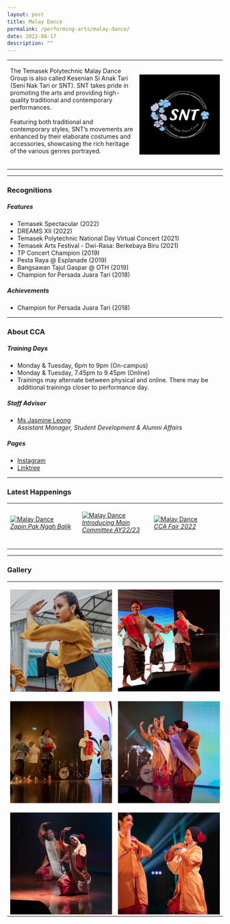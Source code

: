 ```yaml
---
layout: post
title: Malay Dance
permalink: /performing-arts/malay-dance/
date: 2022-06-17
description: ""
---
```

<table>
	<tbody>
		<tr>
			<td>
				<p>
                    The Temasek Polytechnic Malay Dance Group is also called Kesenian Si Anak Tari (Seni Nak Tari or SNT). SNT takes pride in promoting the arts and providing high-quality traditional and contemporary performances. 
                    <br>
					<br>
                    Featuring both traditional and contemporary styles, SNT’s movements are enhanced by their elaborate costumes and accessories, showcasing the rich heritage of the various genres portrayed.
                    <br>
                    <br>
				</p>
			</td>
			<td style="width:40%">
				<img alt="MDG" style="display:block;margin-left:auto;margin-right:auto;" src="/images/Arts/MDG/MDG_logo.png">
			</td>
		</tr>
	</tbody>
</table>
	
<hr>
	
### Recognitions

##### Features
	
<ul>
    <li>Temasek Spectacular (2022)</li>
    <li>DREAMS XII (2022)</li>
    <li>Temasek Polytechnic National Day Virtual Concert (2021)</li>  
    <li>Temasek Arts Festival - Dwi-Rasa: Berkebaya Biru (2021)</li>
    <li>TP Concert Champion (2019)</li>
    <li>Pesta Raya @ Esplanade (2019)</li>
    <li>Bangsawan Tajul Gaspar @ OTH (2019)</li>
    <li>Champion for Persada Juara Tari (2018)</li>
</ul>

##### Achievements
	
<ul>
    <li>Champion for Persada Juara Tari (2018)</li>
</ul>

<hr>

### About CCA

##### Training Days
            
<ul>    
    <li>Monday & Tuesday, 6pm to 9pm (On-campus)</li>
    <li>Monday & Tuesday, 7.45pm to 9.45pm (Online)</li>
    <li>Trainings may alternate between physical and online. There may be additional trainings closer to performance day.</li>
</ul>


##### Staff Advisor

<ul>
	<li>
		<a href="mailto:jasmine_leong@tp.edu.sg">Ms Jasmine Leong</a>
		<br>
		<i>Assistant Manager, Student Development & Alumni Affairs</i>
	</li>
</ul>

##### Pages

<ul>
	<li><a href="https://www.instagram.com/keseniansianaktari/">Instagram</a></li>
    <li><a href="https://linktr.ee/TPMalayDanceGroup">Linktree</a></li>
</ul>

<hr>

### Latest Happenings

<table>
    <tr>
        <td style="width:33%"><br>
            <a href="https://www.instagram.com/p/CdUraqdgNbh/">
                <image src="/images/Arts/MDG/MDG_Zapin Pak Ngah Balik.png" style="display:block;margin-left:auto;margin-right:auto;" alt="Malay Dance">
                <h6 style="margin-top:0%">Zapin Pak Ngah Balik</h6>
                </image>
            </a>
        </td>
        <td style="width:33%"><br>
            <a href="https://www.instagram.com/p/CdDnCkLB8nk/">
                <image src="/images/Arts/MDG/MDG_Introducing Main Committee AY22-23.png" style="display:block;margin-left:auto;margin-right:auto;" alt="Malay Dance">
                <h6 style="margin-top:0%">Introducing Main Committee AY22/23</h6>
                </image>
            </a>
        </td>
        <td style="width:33%"><br>
            <a href="https://www.instagram.com/p/CcuPdcGrSOo/">
                <image src="/images/Arts/MDG/MDG_CCA Fair 2022.png" style="display:block;margin-left:auto;margin-right:auto;" alt="Malay Dance">
                <h6 style="margin-top:0%">CCA Fair 2022</h6>    
                </image>
            </a>
        </td>
    </tr>
</table>
	
<hr>

### Gallery

<table>
	<tbody>
		<tr>
			<td style="width:50%"><br>
				<img alt="MDG" style="display:block;margin-left:auto;margin-right:auto;" src="/images/Arts/MDG/MDG_pic_1.jpg">
			</td>
			<td style="width:50%"><br>
				<img alt="MDG" style="display:block;margin-left:auto;margin-right:auto;" src="/images/Arts/MDG/MDG_pic_2.jpg">
			</td>
		</tr>
		<tr>
			<td style="width:50%"><br>
				<img alt="MDG" style="display:block;margin-left:auto;margin-right:auto;" src="/images/Arts/MDG/MDG_pic_3.jpg">
			</td>
			<td style="width:50%"><br>
				<img alt="MDG" style="display:block;margin-left:auto;margin-right:auto;" src="/images/Arts/MDG/MDG_pic_4.jpg">
			</td>
		</tr>
		<tr>
			<td style="width:50%"><br>
				<img alt="MDG" style="display:block;margin-left:auto;margin-right:auto;" src="/images/Arts/MDG/MDG_pic_5.jpg">
			</td>
			<td style="width:50%"><br>
				<img alt="MDG" style="display:block;margin-left:auto;margin-right:auto;" src="/images/Arts/MDG/MDG_pic_6.jpg">
			</td>
		</tr>
	</tbody>
</table>